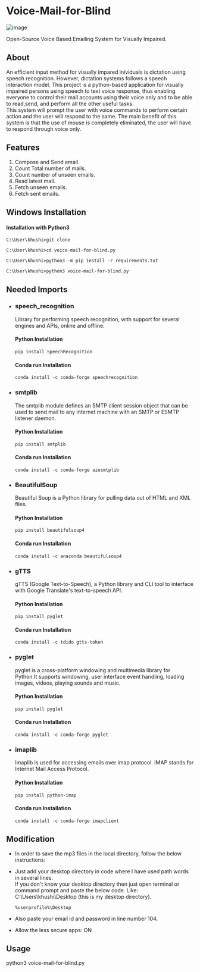 # Voice-Mail-for-Blind

![image](https://user-images.githubusercontent.com/68503114/119977874-8cbc7680-bfd6-11eb-833d-25a6b57063ad.png)

Open-Source Voice Based Emailing System for Visually Impaired.

## About
An efficient input method for visually impared inividuals is dictation using speech recognition.
However, dictation systems follows a speech interaction model. This project is a python-based application for visually impaired persons using speech to text voice response, 
thus enabling everyone to control their mail accounts using their voice only and to be able to read,send, and perform all the other useful tasks.   
This system will prompt the user with voice commands to perform certain action and the user will respond to the same. 
The main benefit of this system is that the use of mouse is completely eliminated, the user will have to respond through voice only.

## Features
1. Compose and Send email.
2. Count Total number of mails.
3. Count number of unseen emails.
4. Read latest mail.
5. Fetch unseen emails.
6. Fetch sent emails.

## Windows Installation

#### Installation with Python3
```
C:\User\khushi>git clone 

C:\User\khushi>cd voice-mail-for-blind.py

C:\User\khushi>python3 -m pip install -r requirements.txt

C:\User\khushi>python3 voice-mail-for-blind.py
```

## Needed Imports


- ###  speech_recognition
    Library for performing speech recognition, with support for several engines and APIs, online and offline.

    #### Python Installation
    `pip install SpeechRecognition`

    #### Conda run Installation
    `conda install -c conda-forge speechrecognition`



- ### smtplib
    The smtplib module defines an SMTP client session object that can be used to send mail to any Internet machine with an SMTP or ESMTP listener daemon.

    #### Python Installation  
    `pip install smtplib`

    #### Conda run Installation  
    `conda install -c conda-forge aiosmtplib`



- ### BeautifulSoup
    Beautiful Soup is a Python library for pulling data out of HTML and XML files.

    #### Python Installation  
    `pip install beautifulsoup4`

    #### Conda run Installation  
    `conda install -c anaconda beautifulsoup4`



- ### gTTS
    gTTS (Google Text-to-Speech), a Python library and CLI tool to interface with Google Translate's text-to-speech API.

    #### Python Installation  
    `pip install pyglet`

    #### Conda run Installation  
    `conda install -c tdido gtts-token`



- ### pyglet
    pyglet is a cross-platform windowing and multimedia library for Python.It supports windowing, user interface event handling, loading images, videos, playing sounds and music.

    #### Python Installation  
    `pip install pyglet`

    #### Conda run Installation  
    `conda install -c conda-forge pyglet`



- ### imaplib
    Imaplib is used for accessing emails over imap protocol. IMAP stands for Internet Mail Access Protocol.

    #### Python Installation  
    `pip install python-imap`

    #### Conda run Installation    
    `conda install -c conda-forge imapclient`



## Modification
- In order to save the mp3 files in the local directory, follow the below instructions:  

- Just add your desktop directory in code where I have used path words in several lines.   
If you don't know your desktop directory then just open terminal or command prompt and paste the below code. Like: C:\Users\khushi\Desktop (this is my desktop directory).  

    `%userprofile%\Desktop`  

- Also paste your email id and password in line number 104.  

- Allow the less secure apps: ON  


## Usage  
python3 voice-mail-for-blind.py
